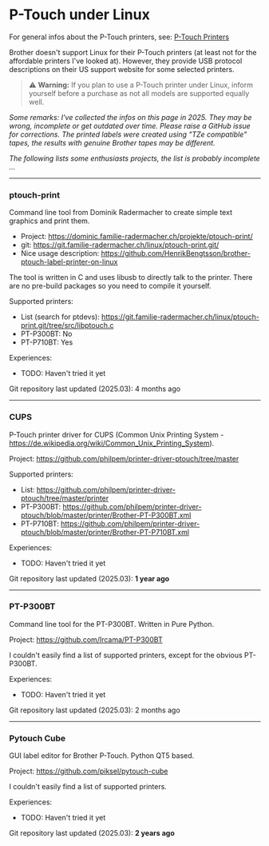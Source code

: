 # P-Touch under Linux

For general infos about the P-Touch printers, see: [P-Touch Printers](./P-Touch-Printers.md)

Brother doesn't support Linux for their P-Touch printers (at least not for the affordable printers I've looked at). However, they provide USB protocol descriptions on their US support website for some selected printers.

> :warning: **Warning:** If you plan to use a P-Touch printer under Linux, inform yourself before a purchase as not all models are supported equally well.

*Some remarks: I've collected the infos on this page in 2025. They may be wrong, incomplete or get outdated over time. Please raise a GitHub issue for corrections. The printed labels were created using "TZe compatible" tapes, the results with genuine Brother tapes may be different.*

*The following lists some enthusiasts projects, the list is probably incomplete ...*

---

### ptouch-print

Command line tool from Dominik Radermacher to create simple text graphics and print them.

* Project: https://dominic.familie-radermacher.ch/projekte/ptouch-print/
* git: https://git.familie-radermacher.ch/linux/ptouch-print.git/
* Nice usage description: https://github.com/HenrikBengtsson/brother-ptouch-label-printer-on-linux

The tool is written in C and uses libusb to directly talk to the printer. There are no pre-build packages so you need to compile it yourself.

Supported printers:
* List (search for ptdevs): https://git.familie-radermacher.ch/linux/ptouch-print.git/tree/src/libptouch.c
* PT-P300BT: No
* PT-P710BT: Yes

Experiences:
* TODO: Haven't tried it yet

Git repository last updated (2025.03): 4 months ago

---

### CUPS
P-Touch printer driver for CUPS (Common Unix Printing System - https://de.wikipedia.org/wiki/Common_Unix_Printing_System).

Project: https://github.com/philpem/printer-driver-ptouch/tree/master

Supported printers:
* List: https://github.com/philpem/printer-driver-ptouch/tree/master/printer
* PT-P300BT: https://github.com/philpem/printer-driver-ptouch/blob/master/printer/Brother-PT-P300BT.xml
* PT-P710BT: https://github.com/philpem/printer-driver-ptouch/blob/master/printer/Brother-PT-P710BT.xml

Experiences:
* TODO: Haven't tried it yet

Git repository last updated (2025.03): **1 year ago**

---

### PT-P300BT

Command line tool for the PT-P300BT. Written in Pure Python.

Project: https://github.com/Ircama/PT-P300BT

I couldn't easily find a list of supported printers, except for the obvious PT-P300BT.

Experiences:
* TODO: Haven't tried it yet

Git repository last updated (2025.03): 2 months ago

---

### Pytouch Cube

GUI label editor for Brother P-Touch. Python QT5 based.

Project: https://github.com/piksel/pytouch-cube

I couldn't easily find a list of supported printers.

Experiences:
* TODO: Haven't tried it yet

Git repository last updated (2025.03): **2 years ago**
